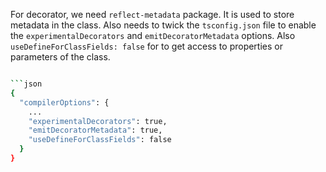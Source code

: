 For decorator, we need `reflect-metadata` package. It is used to store metadata in the class. Also needs to twick the 
`tsconfig.json` file to enable the `experimentalDecorators` and `emitDecoratorMetadata` options. Also 
`useDefineForClassFields: false` for to get access to properties or parameters of the class. 

```bash 

```json
{
  "compilerOptions": {
    ...
    "experimentalDecorators": true,
    "emitDecoratorMetadata": true,
    "useDefineForClassFields": false
  }
}
```